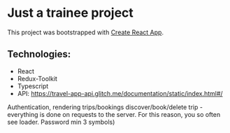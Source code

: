 # Just a trainee project

This project was bootstrapped with [Create React App](https://github.com/facebook/create-react-app).

## Technologies:
- React
- Redux-Toolkit
- Typescript
- API: https://travel-app-api.glitch.me/documentation/static/index.html#/ 

Authentication, rendering trips/bookings discover/book/delete trip - everything is done on requests to the server. For this reason, you so often see loader.
Password min 3 symbols)
